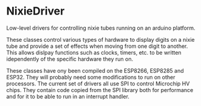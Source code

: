 # NixieDriver
Low-level drivers for controlling nixie tubes running on an arduino platform.

These classes control various types of hardware to display digits on a nixie tube and provide a set of effects when moving from one digit to another.
This allows dislpay functions such as clocks, timers, etc. to be written idependently of the specific hardware they run on.

These classes have ony been compiled on the ESP8266, ESP8285 and ESP32. They will probably need some modifications to run on other processors. The current set of drivers all use SPI to control Microchip HV chips. They contain code copied from the SPI library both for performance and for it to be able to run in an interrupt handler.
